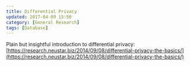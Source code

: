 ```yaml
---
title: Differential Privacy
updated: 2017-04-09 15:50
category: [General Research]
tags: [Database]
---
```


Plain but insightful introduction to differential privacy: 
[https://research.neustar.biz/2014/09/08/differential-privacy-the-basics/](https://research.neustar.biz/2014/09/08/differential-privacy-the-basics/)
